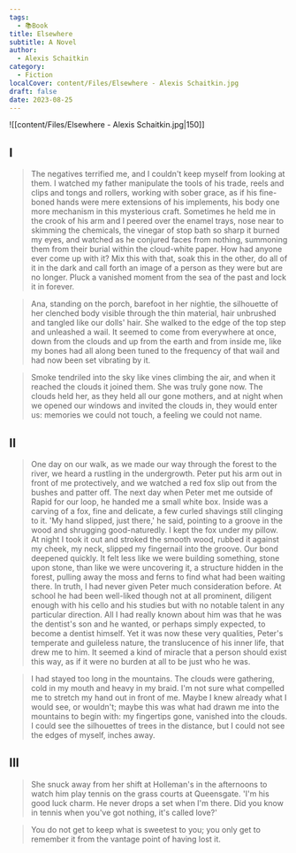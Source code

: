```yaml
---
tags:
  - 📚Book
title: Elsewhere
subtitle: A Novel
author:
  - Alexis Schaitkin
category:
  - Fiction
localCover: content/Files/Elsewhere - Alexis Schaitkin.jpg
draft: false
date: 2023-08-25
---
```


![[content/Files/Elsewhere - Alexis Schaitkin.jpg|150]]

## I

> The negatives terrified me, and I couldn't keep myself from looking at them. I watched my father manipulate the tools of his trade, reels and clips and tongs and rollers, working with sober grace, as if his fine-boned hands were mere extensions of his implements, his body one more mechanism in this mysterious craft. Sometimes he held me in the crook of his arm and I peered over the enamel trays, nose near to skimming the chemicals, the vinegar of stop bath so sharp it burned my eyes, and watched as he conjured faces from nothing, summoning them from their burial within the cloud-white paper. How had anyone ever come up with it? Mix this with that, soak this in the other, do all of it in the dark and call forth an image of a person as they were but are no longer. Pluck a vanished moment from the sea of the past and lock it in forever.

> Ana, standing on the porch, barefoot in her nightie, the silhouette of her clenched body visible through the thin material, hair unbrushed and tangled like our dolls' hair. She walked to the edge of the top step and unleashed a wail. It seemed to come from everywhere at once, down from the clouds and up from the earth and from inside me, like my bones had all along been tuned to the frequency of that wail and had now been set vibrating by it.

> Smoke tendriled into the sky like vines climbing the air, and when it reached the clouds it joined them. She was truly gone now. The clouds held her, as they held all our gone mothers, and at night when we opened our windows and invited the clouds in, they would enter us: memories we could not touch, a feeling we could not name.

## II

> One day on our walk, as we made our way through the forest to the river, we heard a rustling in the undergrowth. Peter put his arm out in front of me protectively, and we watched a red fox slip out from the bushes and patter off. The next day when Peter met me outside of Rapid for our loop, he handed me a small white box. Inside was a carving of a fox, fine and delicate, a few curled shavings still clinging to it. 'My hand slipped, just there,' he said, pointing to a groove in the wood and shrugging good-naturedly. I kept the fox under my pillow. At night I took it out and stroked the smooth wood, rubbed it against my cheek, my neck, slipped my fingernail into the groove. Our bond deepened quickly. It felt less like we were building something, stone upon stone, than like we were uncovering it, a structure hidden in the forest, pulling away the moss and ferns to find what had been waiting there. In truth, I had never given Peter much consideration before. At school he had been well-liked though not at all prominent, diligent enough with his cello and his studies but with no notable talent in any particular direction. All I had really known about him was that he was the dentist's son and he wanted, or perhaps simply expected, to become a dentist himself. Yet it was now these very qualities, Peter's temperate and guileless nature, the translucence of his inner life, that drew me to him. It seemed a kind of miracle that a person should exist this way, as if it were no burden at all to be just who he was.

> I had stayed too long in the mountains. The clouds were gathering, cold in my mouth and heavy in my braid. I'm not sure what compelled me to stretch my hand out in front of me. Maybe I knew already what I would see, or wouldn't; maybe this was what had drawn me into the mountains to begin with: my fingertips gone, vanished into the clouds. I could see the silhouettes of trees in the distance, but I could not see the edges of myself, inches away.

## III

> She snuck away from her shift at Holleman's in the afternoons to watch him play tennis on the grass courts at Queensgate. 'I'm his good luck charm. He never drops a set when I'm there. Did you know in tennis when you've got nothing, it's called love?'

> You do not get to keep what is sweetest to you; you only get to remember it from the vantage point of having lost it.